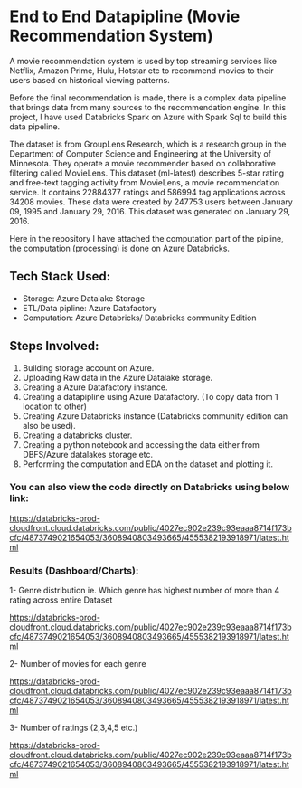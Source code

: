 # End to End Datapipline (Movie Recommendation System)

A movie recommendation system is used by top streaming services like Netflix, Amazon Prime, Hulu, Hotstar etc to recommend movies to their users based on historical viewing patterns.

Before the final recommendation is made, there is a complex data pipeline that brings data from many sources to the recommendation engine. In this project, I have used Databricks Spark on Azure with Spark Sql to build this data pipeline.

The dataset is from GroupLens Research, which is a research group in the Department of Computer Science and Engineering at the University of Minnesota. They operate a movie recommender based on collaborative filtering called MovieLens. This dataset (ml-latest) describes 5-star rating and free-text tagging activity from MovieLens, a movie recommendation service. It contains 22884377 ratings and 586994 tag applications across 34208 movies. These data were created by 247753 users between January 09, 1995 and January 29, 2016. This dataset was generated on January 29, 2016.

Here in the repository I have attached the computation part of the pipline, the computation (processing) is done on Azure Databricks.

## Tech Stack Used:

- Storage: Azure Datalake Storage
- ETL/Data pipline: Azure Datafactory
- Computation: Azure Databricks/ Databricks community Edition

## Steps Involved:

1. Building storage account on Azure.
2. Uploading Raw data in the Azure Datalake storage.
3. Creating a Azure Datafactory instance.
4. Creating a datapipline using Azure Datafactory. (To copy data from 1 location to other)
5. Creating Azure Databricks instance (Databricks community edition can also be used).
6. Creating a databricks cluster.
7. Creating a python notebook and accessing the data either from DBFS/Azure datalakes storage etc.
8. Performing the computation and EDA on the dataset and plotting it.

### You can also view the code directly on Databricks using below link:

https://databricks-prod-cloudfront.cloud.databricks.com/public/4027ec902e239c93eaaa8714f173bcfc/4873749021654053/3608940803493665/4555382193918971/latest.html


### Results (Dashboard/Charts):

1- Genre distribution ie. Which genre has highest number of more than 4 rating across entire Dataset

https://databricks-prod-cloudfront.cloud.databricks.com/public/4027ec902e239c93eaaa8714f173bcfc/4873749021654053/3608940803493665/4555382193918971/latest.html

2- Number of movies for each genre

https://databricks-prod-cloudfront.cloud.databricks.com/public/4027ec902e239c93eaaa8714f173bcfc/4873749021654053/3608940803493665/4555382193918971/latest.html

3- Number of ratings (2,3,4,5 etc.)

https://databricks-prod-cloudfront.cloud.databricks.com/public/4027ec902e239c93eaaa8714f173bcfc/4873749021654053/3608940803493665/4555382193918971/latest.html


